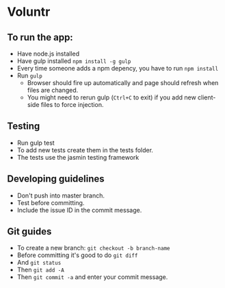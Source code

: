 # Voluntr

## To run the app:

- Have node.js installed
- Have gulp installed `npm install -g gulp`
- Every time someone adds a npm depency, you have to run `npm install`
- Run `gulp`
  - Browser should fire up automatically and page should refresh when files are changed.
  - You might need to rerun gulp (`Ctrl+C` to exit) if you add new client-side files to force injection.

## Testing
- Run gulp test
- To add new tests create them in the tests folder.
- The tests use the jasmin testing framework

## Developing guidelines

- Don't push into master branch.
- Test before committing.
- Include the issue ID in the commit message.

## Git guides

- To create a new branch: `git checkout -b branch-name`
- Before committing it's good to do `git diff`
- And `git status`
- Then `git add -A`
- Then `git commit -a` and enter your commit message.
